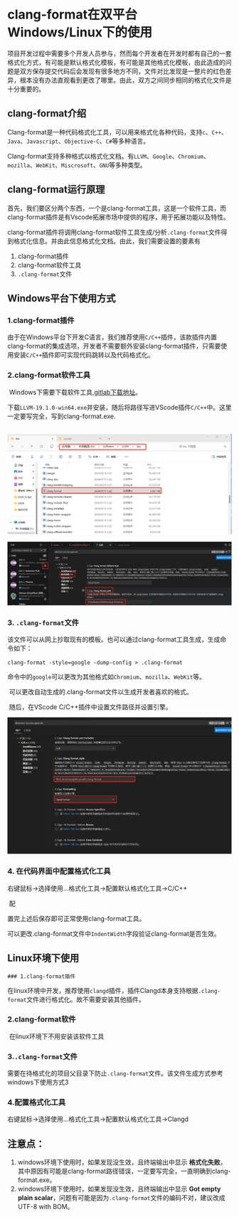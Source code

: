 # clang-format在双平台Windows/Linux下的使用

​	项目开发过程中需要多个开发人员参与，然而每个开发者在开发时都有自己的一套格式化方式，有可能是默认格式化模板，有可能是其他格式化模板，由此造成的问题是双方保存提交代码后会发现有很多地方不同，文件对比发现是一整片的红色差异，根本没有办法直观看到更改了哪里。由此，双方之间同步相同的格式化文件是十分重要的。

## clang-format介绍

​	Clang-format是一种代码格式化工具，可以用来格式化各种代码，支持`c`、`C++`、`Java`、`Javascript`、`Objective-C`、`C#`等多种语言。

​	Clang-format支持多种格式以格式化文档。有`LLVM`、`Google`、`Chromium`、`mozilla`、`WebKit`、`Miscrosoft`、`GNU`等多种类型。



## clang-format运行原理

​	首先，我们要区分两个东西，一个是clang-format工具，这是一个软件工具，而clang-format插件是有Vscode拓展市场中提供的程序，用于拓展功能以及特性。

​	clang-format插件将调用clang-format软件工具生成/分析`.clang-format`文件得到格式化信息。并由此信息格式化文档。由此，我们需要设置的要素有

1. clang-format插件
2. clang-format软件工具
3. `.clang-format`文件

## Windows平台下使用方式

### 1.clang-format插件

​	由于在Windows平台下开发C语言，我们推荐使用`C/C++`插件，该款插件内置clang-format的集成选项，开发者不需要额外安装clang-format插件，只需要使用安装`C/C++`插件即可实现代码跳转以及代码格式化。



### 2.clang-format软件工具

​	Windows下需要下载软件工具,[gitlab下载地址](https://github.com/llvm/llvm-project/releases/tag/llvmorg-19.1.0)。

​	下载`LLVM-19.1.0-win64.exe`并安装，随后将路径写进VScode插件`C/C++`中。这里一定要写完全，写到clang-format.exe.

​	![安装路径](./pic/2.png)



![vscode插件设置](./pic/1.png)



### 3. `.clang-format`文件

​	该文件可以从网上抄取现有的模板。也可以通过clang-format工具生成，生成命令如下：

```shell
clang-format -style=google -dump-config > .clang-format
```

​	命令中的`google`可以更改为其他格式如`Chromium`、`mozilla`、`WebKit`等。

​	可以更改自动生成的.clang-format文件以生成开发者喜欢的格式。

​	随后，在VScode C/C++插件中设置文件路径并设置引擎。

![](./pic/3.png)

### 4. 在代码界面中配置格式化工具

​	右键鼠标->选择使用...格式化工具->配置默认格式化工具->C/C++

​	配

置完上述后保存即可正常使用clang-format工具。

​	可以更改.clang-format文件中`IndentWidth`字段验证clang-format是否生效。

## Linux环境下使用

	### 1.clang-format插件

​	在linux环境中开发，推荐使用`clangd`插件，插件Clangd本身支持根据`.clang-format`文件进行格式化。故不需要安装其他插件。

### 2.clang-format软件

​	在linux环境下不用安装该软件工具

### 3.`.clang-format`文件

​	需要在待格式化的项目父目录下防止`.clang-format`文件。该文件生成方式参考windows下使用方式3

### 4.配置格式化工具

​	右键鼠标->选择使用...格式化工具->配置默认格式化工具->Clangd

## 注意点：

1. windows环境下使用时，如果发现没生效，且终端输出中显示 **格式化失败**，其中原因有可能是clang-format路径错误，一定要写完全，一直明确到clang-format.exe。
2. windows环境下使用时，如果发现没生效，且终端输出中显示 **Got empty plain scalar**，问题有可能是因为`.clang-format`文件的编码不对，建议改成UTF-8 with BOM。

